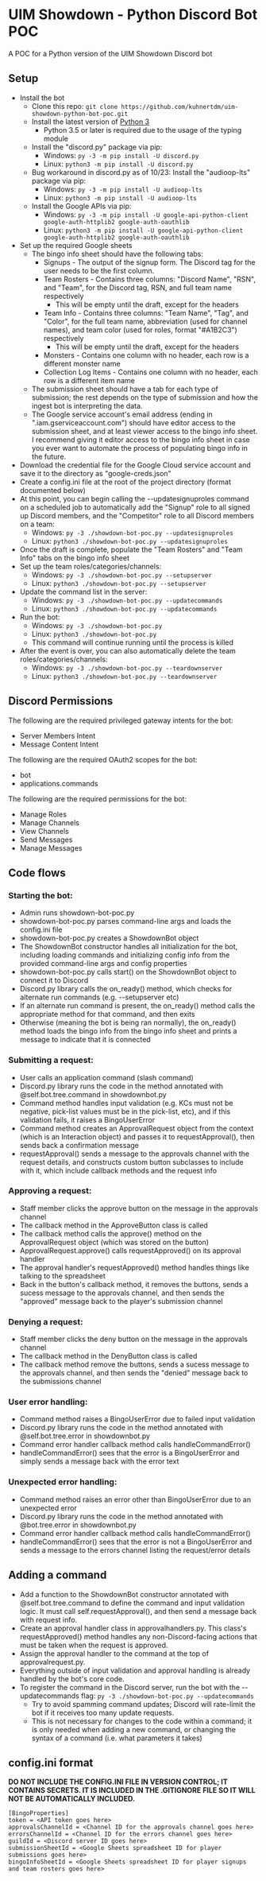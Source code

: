 # UIM Showdown - Python Discord Bot POC

A POC for a Python version of the UIM Showdown Discord bot

## Setup

* Install the bot
  * Clone this repo: `git clone https://github.com/kuhnertdm/uim-showdown-python-bot-poc.git`
  * Install the latest version of [Python 3](https://www.python.org/downloads/)
    * Python 3.5 or later is required due to the usage of the typing module
  * Install the "discord.py" package via pip:
    * Windows: `py -3 -m pip install -U discord.py`
    * Linux: `python3 -m pip install -U discord.py`
  * Bug workaround in discord.py as of 10/23: Install the "audioop-lts" package via pip:
    * Windows: `py -3 -m pip install -U audioop-lts`
    * Linux: `python3 -m pip install -U audioop-lts`
  * Install the Google APIs via pip:
    * Windows: `py -3 -m pip install -U google-api-python-client google-auth-httplib2 google-auth-oauthlib`
    * Linux: `python3 -m pip install -U google-api-python-client google-auth-httplib2 google-auth-oauthlib`
* Set up the required Google sheets
  * The bingo info sheet should have the following tabs:
    * Signups - The output of the signup form. The Discord tag for the user needs to be the first column.
    * Team Rosters - Contains three columns: "Discord Name", "RSN", and "Team", for the Discord tag, RSN, and full team name respectively
      * This will be empty until the draft, except for the headers
    * Team Info - Contains three columns: "Team Name", "Tag", and "Color", for the full team name, abbreviation (used for channel names), and team color (used for roles, format "#A1B2C3") respectively
      * This will be empty until the draft, except for the headers
    * Monsters - Contains one column with no header, each row is a different monster name
    * Collection Log Items - Contains one column with no header, each row is a different item name
  * The submission sheet should have a tab for each type of submission; the rest depends on the type of submission and how the ingest bot is interpreting the data.
  * The Google service account's email address (ending in ".iam.gserviceaccount.com") should have editor access to the submission sheet, and at least viewer access to the bingo info sheet. I recommend giving it editor access to the bingo info sheet in case you ever want to automate the process of populating bingo info in the future.
* Download the credential file for the Google Cloud service account and save it to the directory as "google-creds.json"
* Create a config.ini file at the root of the project directory (format documented below)
* At this point, you can begin calling the --updatesignuproles command on a scheduled job to automatically add the "Signup" role to all signed up Discord members, and the "Competitor" role to all Discord members on a team:
  * Windows: `py -3 ./showdown-bot-poc.py --updatesignuproles`
  * Linux: `python3 ./showdown-bot-poc.py --updatesignuproles`
* Once the draft is complete, populate the "Team Rosters" and "Team Info" tabs on the bingo info sheet
* Set up the team roles/categories/channels:
  * Windows: `py -3 ./showdown-bot-poc.py --setupserver`
  * Linux: `python3 ./showdown-bot-poc.py --setupserver`
* Update the command list in the server:
  * Windows: `py -3 ./showdown-bot-poc.py --updatecommands`
  * Linux: `python3 ./showdown-bot-poc.py --updatecommands`
* Run the bot:
  * Windows: `py -3 ./showdown-bot-poc.py`
  * Linux: `python3 ./showdown-bot-poc.py`
  * This command will continue running until the process is killed
* After the event is over, you can also automatically delete the team roles/categories/channels:
  * Windows: `py -3 ./showdown-bot-poc.py --teardownserver`
  * Linux: `python3 ./showdown-bot-poc.py --teardownserver`

## Discord Permissions

The following are the required privileged gateway intents for the bot:

* Server Members Intent
* Message Content Intent

The following are the required OAuth2 scopes for the bot:

* bot
* applications.commands

The following are the required permissions for the bot:

* Manage Roles
* Manage Channels
* View Channels
* Send Messages
* Manage Messages

## Code flows

### Starting the bot:

* Admin runs showdown-bot-poc.py
* showdown-bot-poc.py parses command-line args and loads the config.ini file
* showdown-bot-poc.py creates a ShowdownBot object
* The ShowdownBot constructor handles all initialization for the bot, including loading commands and initializing config info from the provided command-line args and config properties
* showdown-bot-poc.py calls start() on the ShowdownBot object to connect it to Discord
* Discord.py library calls the on_ready() method, which checks for alternate run commands (e.g. --setupserver etc)
* If an alternate run command is present, the on_ready() method calls the appropriate method for that command, and then exits
* Otherwise (meaning the bot is being ran normally), the on_ready() method loads the bingo info from the bingo info sheet and prints a message to indicate that it is connected

### Submitting a request:

* User calls an application command (slash command)
* Discord.py library runs the code in the method annotated with @self.bot.tree.command in showdownbot.py
* Command method handles input validation (e.g. KCs must not be negative, pick-list values must be in the pick-list, etc), and if this validation fails, it raises a BingoUserError
* Command method creates an ApprovalRequest object from the context (which is an Interaction object) and passes it to requestApproval(), then sends back a confirmation message
* requestApproval() sends a message to the approvals channel with the request details, and constructs custom button subclasses to include with it, which include callback methods and the request info

### Approving a request:

* Staff member clicks the approve button on the message in the approvals channel
* The callback method in the ApproveButton class is called
* The callback method calls the approve() method on the ApprovalRequest object (which was stored on the button)
* ApprovalRequest.approve() calls requestApproved() on its approval handler
* The approval handler's requestApproved() method handles things like talking to the spreadsheet
* Back in the button's callback method, it removes the buttons, sends a sucess message to the approvals channel, and then sends the "approved" message back to the player's submission channel

### Denying a request:

* Staff member clicks the deny button on the message in the approvals channel
* The callback method in the DenyButton class is called
* The callback method remove the buttons, sends a sucess message to the approvals channel, and then sends the "denied" message back to the submissions channel

### User error handling:

* Command method raises a BingoUserError due to failed input validation
* Discord.py library runs the code in the method annotated with @self.bot.tree.error in showdownbot.py
* Command error handler callback method calls handleCommandError()
* handleCommandError() sees that the error is a BingoUserError and simply sends a message back with the error text

### Unexpected error handling:

* Command method raises an error other than BingoUserError due to an unexpected error
* Discord.py library runs the code in the method annotated with @bot.tree.error in showdownbot.py
* Command error handler callback method calls handleCommandError()
* handleCommandError() sees that the error is not a BingoUserError and sends a message to the errors channel listing the request/error details

## Adding a command

* Add a function to the ShowdownBot constructor annotated with @self.bot.tree.command to define the command and input validation logic. It must call self.requestApproval(), and then send a message back with request info.
* Create an approval handler class in approvalhandlers.py. This class's requestApproved() method handles any non-Discord-facing actions that must be taken when the request is approved.
* Assign the approval handler to the command at the top of approvalrequest.py.
* Everything outside of input validation and approval handling is already handled by the bot's core code.
* To register the command in the Discord server, run the bot with the --updatecommands flag: `py -3 ./showdown-bot-poc.py --updatecommands`
  * Try to avoid spamming command updates; Discord will rate-limit the bot if it receives too many update requests.
  * This is not necessary for changes to the code within a command; it is only needed when adding a new command, or changing the syntax of a command (i.e. what parameters it takes)

## config.ini format

**DO NOT INCLUDE THE CONFIG.INI FILE IN VERSION CONTROL; IT CONTAINS SECRETS. IT IS INCLUDED IN THE .GITIGNORE FILE SO IT WILL NOT BE AUTOMATICALLY INCLUDED.**

```
[BingoProperties]
token = <API token goes here>
approvalsChannelId = <Channel ID for the approvals channel goes here>
errorsChannelId = <Channel ID for the errors channel goes here>
guildId = <Discord server ID goes here>
submissionSheetId = <Google Sheets spreadsheet ID for player submissions goes here>
bingoInfoSheetId = <Google Sheets spreadsheet ID for player signups and team rosters goes here>
```